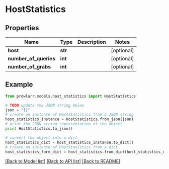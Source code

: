 # HostStatistics


## Properties
Name | Type | Description | Notes
------------ | ------------- | ------------- | -------------
**host** | **str** |  | [optional] 
**number_of_queries** | **int** |  | [optional] 
**number_of_grabs** | **int** |  | [optional] 

## Example

```python
from prowlarr.models.host_statistics import HostStatistics

# TODO update the JSON string below
json = "{}"
# create an instance of HostStatistics from a JSON string
host_statistics_instance = HostStatistics.from_json(json)
# print the JSON string representation of the object
print HostStatistics.to_json()

# convert the object into a dict
host_statistics_dict = host_statistics_instance.to_dict()
# create an instance of HostStatistics from a dict
host_statistics_form_dict = host_statistics.from_dict(host_statistics_dict)
```
[[Back to Model list]](../README.md#documentation-for-models) [[Back to API list]](../README.md#documentation-for-api-endpoints) [[Back to README]](../README.md)


